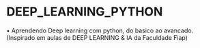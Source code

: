 # DEEP_LEARNING_PYTHON

• Aprendendo Deep learning com python, do basico ao avancado.  
(Inspirado em aulas de DEEP LEARNING & IA da Faculdade Fiap)


